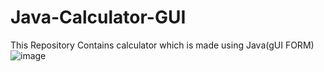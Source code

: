 # Java-Calculator-GUI
This Repository Contains calculator which is made using Java(gUI FORM)
![image](https://user-images.githubusercontent.com/77457476/173319342-52c1d95d-30e6-4649-b16f-34b49fd4df61.png)
